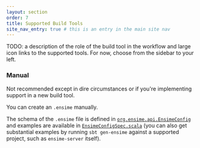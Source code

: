 ```yaml
---
layout: section
order: 7
title: Supported Build Tools
site_nav_entry: true # this is an entry in the main site nav
---
```


TODO: a description of the role of the build tool in the workflow and large icon links to the supported tools. For now, choose from the sidebar to your left.

### Manual

Not recommended except in dire circumstances or if you're implementing support in a new build tool.

You can create an `.ensime` manually.

The schema of the `.ensime` file is defined in [`org.ensime.api.EnsimeConfig`](https://github.com/ensime/ensime-server/blob/master/api/src/main/scala/org/ensime/api/config.scala) and examples are available in [`EnsimeConfigSpec.scala`](https://github.com/ensime/ensime-server/blob/master/core/src/test/scala/org/ensime/config/EnsimeConfigSpec.scala) (you can also get substantial examples by running `sbt gen-ensime` against a supported project, such as `ensime-server` itself).
